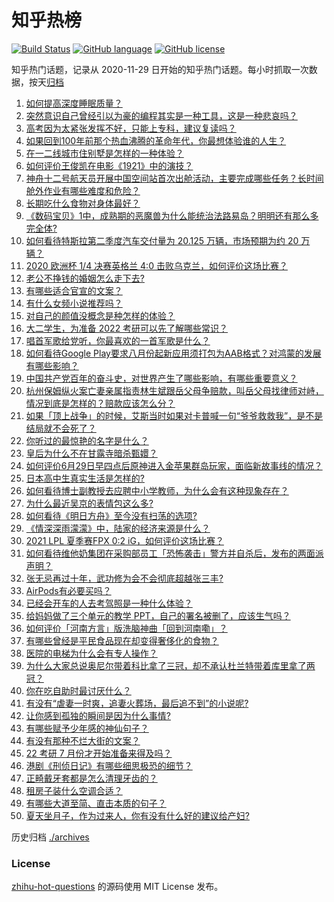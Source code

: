 # 知乎热榜
[![Build Status](https://github.com/ToWeLong/zhihu-hot-questions/workflows/CI/badge.svg)](https://github.com/ToWeLong/zhihu-hot-questions/actions)
[![GitHub language](https://img.shields.io/badge/language-golang-orange.svg)](https://golang.org/)
[![GitHub license](https://img.shields.io/github/license/ToWeLong/zhihu-hot-questions)](https://github.com/ToWeLong/zhihu-hot-questions/blob/main/LICENSE)

知乎热门话题，记录从 2020-11-29 日开始的知乎热门话题。每小时抓取一次数据，按天[归档](./archives)

<!-- BEGIN -->

1. [如何提高深度睡眠质量？](https://www.zhihu.com/question/21367788)
1. [突然意识自己曾经引以为豪的编程其实是一种工具，这是一种悲哀吗？](https://www.zhihu.com/question/469223256)
1. [高考因为太紧张发挥不好，只能上专科，建议复读吗？](https://www.zhihu.com/question/468480228)
1. [如果回到100年前那个热血沸腾的革命年代，你最想体验谁的人生？](https://www.zhihu.com/question/460118166)
1. [在一二线城市住别墅是怎样的一种体验？](https://www.zhihu.com/question/350485995)
1. [如何评价王俊凯在电影《1921》中的演技？](https://www.zhihu.com/question/468558447)
1. [神舟十二号航天员开展中国空间站首次出舱活动，主要完成哪些任务？长时间舱外作业有哪些难度和危险？](https://www.zhihu.com/question/469911953)
1. [长期吃什么食物对身体最好？](https://www.zhihu.com/question/455630164)
1. [《数码宝贝》1中，成熟期的恶魔兽为什么能统治法路易岛？明明还有那么多完全体?](https://www.zhihu.com/question/37187108)
1. [如何看待特斯拉第二季度汽车交付量为 20.125 万辆，市场预期为约 20 万辆？](https://www.zhihu.com/question/469602719)
1. [2020 欧洲杯 1/4 决赛英格兰 4:0 击败乌克兰，如何评价这场比赛？](https://www.zhihu.com/question/469893448)
1. [老公不挣钱的婚姻怎么走下去?](https://www.zhihu.com/question/374704037)
1. [有哪些适合官宣的文案？](https://www.zhihu.com/question/436157838)
1. [有什么女频小说推荐吗？](https://www.zhihu.com/question/457795893)
1. [对自己的颜值没概念是种怎样的体验？](https://www.zhihu.com/question/309262006)
1. [大二学生，为准备 2022 考研可以先了解哪些常识？](https://www.zhihu.com/question/400494597)
1. [唱首军歌给党听，你最喜欢的一首军歌是什么？](https://www.zhihu.com/question/469697834)
1. [如何看待Google Play要求八月份起新应用须打包为AAB格式？对鸿蒙的发展有哪些影响？](https://www.zhihu.com/question/469588431)
1. [中国共产党百年的奋斗史，对世界产生了哪些影响，有哪些重要意义？](https://www.zhihu.com/question/469274581)
1. [杭州保姆纵火案亡妻亲属指责林生斌跟岳父母争赔款，叫岳父母找律师对峙，情况到底是怎样的？赔款应该怎么分？](https://www.zhihu.com/question/469306984)
1. [如果「顶上战争」的时候，艾斯当时如果对卡普喊一句“爷爷救救我”，是不是结局就不会死了？](https://www.zhihu.com/question/275781764)
1. [你听过的最惊艳的名字是什么？](https://www.zhihu.com/question/265694919)
1. [皇后为什么不在甘露寺暗杀甄嬛？](https://www.zhihu.com/question/323782581)
1. [如何评价6月29日早四点后原神进入金苹果群岛玩家，面临新故事线的情况？](https://www.zhihu.com/question/468978856)
1. [日本高中生真实生活是怎样的?](https://www.zhihu.com/question/358652855)
1. [如何看待博士副教授去应聘中小学教师，为什么会有这种现象存在？](https://www.zhihu.com/question/469006927)
1. [为什么最近吴京的表情包这么多?](https://www.zhihu.com/question/459051105)
1. [如何看待《明日方舟》至今没有扫荡的选项?](https://www.zhihu.com/question/469337436)
1. [《情深深雨濛濛》中，陆家的经济来源是什么？](https://www.zhihu.com/question/54479741)
1. [2021 LPL 夏季赛FPX 0:2 iG，如何评价这场比赛？](https://www.zhihu.com/question/469808758)
1. [如何看待维他奶集团在采购部员工「恐怖袭击」警方并自杀后，发布的两面派声明？](https://www.zhihu.com/question/469732478)
1. [张无忌再过十年，武功修为会不会彻底超越张三丰?](https://www.zhihu.com/question/458327600)
1. [AirPods有必要买吗？](https://www.zhihu.com/question/465884888)
1. [已经会开车的人去考驾照是一种什么体验？](https://www.zhihu.com/question/61195942)
1. [给妈妈做了三个单元的教学 PPT，自己的署名被删了，应该生气吗？](https://www.zhihu.com/question/466380653)
1. [如何评价「河南方言」版洗脑神曲「回到河南嘞」？](https://www.zhihu.com/question/469090177)
1. [有哪些曾经是平民食品现在却变得奢侈化的食物？](https://www.zhihu.com/question/468524945)
1. [医院的电梯为什么会有专人操作？](https://www.zhihu.com/question/275348817)
1. [为什么大家总说奥尼尔带着科比拿了三冠，却不承认杜兰特带着库里拿了两冠？](https://www.zhihu.com/question/466820448)
1. [你在吃自助时最讨厌什么？](https://www.zhihu.com/question/63212359)
1. [有没有“虐妻一时爽，追妻火葬场，最后追不到”的小说呢?](https://www.zhihu.com/question/397071668)
1. [让你感到孤独的瞬间是因为什么事情?](https://www.zhihu.com/question/465940944)
1. [有哪些赋予少年感的神仙句子？](https://www.zhihu.com/question/464697831)
1. [有没有那种不烂大街的文案？](https://www.zhihu.com/question/466067005)
1. [22 考研 7 月份才开始准备来得及吗？](https://www.zhihu.com/question/461398813)
1. [港剧《刑侦日记》有哪些细思极恐的细节？](https://www.zhihu.com/question/465226369)
1. [正畸戴牙套都是怎么清理牙齿的？](https://www.zhihu.com/question/458630145)
1. [租房子装什么空调合适？](https://www.zhihu.com/question/456683441)
1. [有哪些大道至简、直击本质的句子？](https://www.zhihu.com/question/466361764)
1. [夏天坐月子，作为过来人，你有没有什么好的建议给产妇?](https://www.zhihu.com/question/460231954)

<!-- END -->

历史归档 [./archives](./archives)


### License
[zhihu-hot-questions](https://github.com/towelong/zhihu-hot-questions) 的源码使用 MIT License 发布。